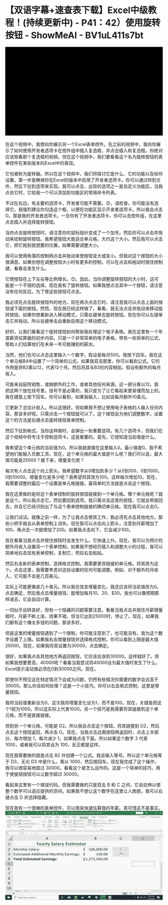 # 【双语字幕+速查表下载】Excel中级教程！(持续更新中) - P41：42）使用旋转按钮 - ShowMeAI - BV1uL411s7bt

![](img/2917b3bbdcbc9ca5e7b5aa9181bf40de_0.png)

在这个视频中，我想向你展示另一个Excel表单控件。在之前的视频中，我向你展示了如何使用开发者选项卡在控件组中插入复选框，并点击插入和复选框。你绝对应该观看那个复选框的视频。但在这个视频中，我们要看看这个名为旋转按钮的表单控件在某些版本的Excel中的表现。

它也被称为旋转器。所以在这个视频中，我们将探讨它是什么、它的功能以及如何设置。第一步是确保你在Excel的版本中启用了开发者选项卡。你可以通过转到文件，然后下拉到选项来实现。我可以点击，出现的选项之一是自定义功能区。当我点击它时，它给我一个可以添加到功能区的常用命令列表。

不过在右边，有主要的选项卡，开发者可能不需要。😊，请检查。你可能没有选择它。我强烈建议你勾选这个框，以便在功能区显示开发者选项卡。所以我会点击 O。那是我的开发者选项卡。一旦你有了开发者选项卡，你可以去控件组，在这里点击插入并选择旋转按钮。

当你点击旋转按钮时，请注意你的鼠标指针变成了一个加号。然后你可以点击并拖动来绘制旋转按钮。我希望按钮大致适合单元格。大约这个大小。然后我可以点击它，把它拖到我想要的位置。如果需要调整大小。

我可以使用角落的控制柄点击并拖动来使按钮变大或变小。但我对这个按钮的大小很满意。如果你想在调整按钮大小时有更多的控制，可以在点击和拖动时按住控制键，看看会发生什么。

它使按钮在上下左右等比例增长。😊。因此，当你调整旋转按钮的大小时，这可能是一个不错的选择。现在我有了旋转按钮。如果我想点击其中一个按钮，请注意没有任何反应。为了使这些按钮可点击。

我必须先点击旋转按钮外的地方。现在再次点击它时，请注意我可以点击上面的按钮或下面的按钮。然而，现在我已经这样做了，看看，我无法点击并拖动来移动旋转按钮。如果你想重新进入移动模式，只需右键单击旋转按钮。现在你可以左键单击它并拖动。所以右键单击会重新启用这个移动模式。

好的，让我们看看这个旋转按钮如何帮助我处理这个电子表格。我在这里有一个年度薪资估算器的初步内容。只是一个非常简单的电子表格，带有一些简单的公式，帮助人们估算他们在未来一年可能赚到的薪水。

当然，他们也可以点击这里输入一个数字。假设是每月500。我按下回车。我在这个单元格B4中设置了一个简单的公式。如果我双击那里，你可以看到公式。它的作用是将B2乘以12，代表12个月。然后将其与B3的内容相加。假设有额外的每月收入。

可能来自庭院销售，或做额外的工作，或者其他任何来源。这一部分乘以12。我把这两个放在括号里。括号不是必需的，我只是为了让它看起来更易懂而加上的。我在键盘上按下回车。你可以看到，如果我输入，比如说每月额外10美元。

它更新了总估计收入。所以这很好。但如果我不想让使用电子表格的人输入任何内容，那该多好呢。只需点击一个按钮就可以了。这个按钮会为他们调整数字。设置这个的方法是右键点击旋转按钮表单控制。

然后下拉到格式。当你这样做时，会弹出一些重要选项。有几个选项卡，但我们在这个视频中将专注于控制选项卡。这是重要的。首先，它想知道当前值是什么。

我希望这个单元格的当前值为0。所以我就直接在这里输入0。最小值是0。我不希望他们能输入负数工资。现在，这个单元格的最大值是什么呢？我们可以说，最大值可能是25000？接下来，增量变化呢？

每次有人点击这个向上箭头。我希望数字从0增加到多少？从0到100，0到1000，0到10000。增量变化是多少呢？我希望将其改为100。这样每次增加10。现在，我需要调整的最后一个设置是单元格链接。最简单的方法就是点击这个按钮。

我在这里做的是将这个表单控制的旋转按钮链接到一个单元格。哪个单元格呢？就是这个。所以我点击它。然后要回到选项，我只需点击这里的按钮，它就会带我回去，并且它已经识别出了与这个表单控制链接的确切单元格。现在我可以点击O。

让我们试试。就像之前一样，为了让我点击使其工作，我必须先点击其他地方。那些小把手就会从表单控制上消失。现在我可以点击向上箭头，注意到月薪增加了100，再点击一次就增加了200。如果我点击向下，它会减少100。

现在看看当我点击并按住按钮时会发生什么。它快速上升。现在。我可以为预计的额外月收入设置另一个表单控制。如果我不想经历插入和调整大小的过程，我可以简单地右击现有表单控制，复制它，然后右击粘贴。

然后右击新的表单控制，选择格式控制。我需要更改链接的单元格。将其改为这个。点击这里，我需要考虑对这些设置的任何可能调整。例如，对于额外的月收入，它可能不会是几百美元。

实际上可能更像是几十美元。所以我在改变增量变化。我还应该将当前值改为0。点击确定，然后我点击增量按钮，能增加每月$10、$20、$30。我也可以像预期那样减去，它会自动计算。

一切似乎运转良好，但有一个隐藏的问题需要注意。看看当我点击并按住月薪增量框时，月薪不断上涨，效果不错。但当它达到25000时，停止了。现在，如果我们都有这个赚太多钱的问题，那该多好。

但是这里的增量按钮遇到了一个限制，你可能注意到了，也可能没有。我为这个数字设置了上限。如果我右击增量按钮并选择格式控制，你可以看到上限是最大值25000。现在，如果我将其设置为30000，点击确定。

很好，如果我点击其他地方再返回按钮，它应该会涨到30000。这样就好了。但如果我想要更高，40000呢？看看当我尝试将40000设为最大值时发生了什么。Excel提示滚动值必须在0到30000之间。现在。

即使你不预见这在特定情况下会成为问题，仍然有些情况你需要的数字会远高于30000。那么你该如何处理？这是一个小技巧。你可以右击格式控制，这里是增量按钮。

我将当前值重新设为0。这次我将增量变化设为1，而不是100。现在，关键是把这个1视为1000。所以这实际上代表1000。另一个技巧是我需要将其链接到这个单元格，而不是直接链接。

但到另一个单元格，可能是 D2。所以我会点击这个按钮。将其链接到 D2，然后点击这个按钮返回，再点击 O。现在，当我点击远离按钮再返回时，点击上半部分，每次增加 1，每次减少 1。如果我点击下面。所以如果这个数字 3 代表 1000，或者我可以将其设为 100，反正都是这样。

现在我需要做的就是点击 B2 并创建一个公式。我会输入等号。所以这个单元格等于 D3，无论 D3 中是什么，乘以 1000，然后按回车。现在我完成了这个操作，我可以很容易地超过 30000。看看这个是怎么运作的。这是一个简单的技巧，用于使旋钮按钮可以让数字超过 30000。

看起来这里有一个错误代码。但我需要做的只是双击 B 和 C 之间，它会拉伸以使整个数字可以适应提供的空间。如果我不想让这个数字在这里让人困惑，我可以右键点击 D 并选择隐藏。

现在我有一个很棒的表单控件，可以用来快速估算我的年薪。真可惜这不是事实。![](img/2917b3bbdcbc9ca5e7b5aa9181bf40de_2.png)

